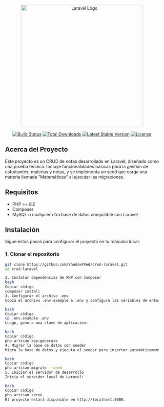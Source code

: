 <p align="center"><a href="https://laravel.com" target="_blank"><img src="https://raw.githubusercontent.com/laravel/art/master/logo-lockup/5%20SVG/2%20CMYK/1%20Full%20Color/laravel-logolockup-cmyk-red.svg" width="400" alt="Laravel Logo"></a></p>

<p align="center">
<a href="https://github.com/laravel/framework/actions"><img src="https://github.com/laravel/framework/workflows/tests/badge.svg" alt="Build Status"></a>
<a href="https://packagist.org/packages/laravel/framework"><img src="https://img.shields.io/packagist/dt/laravel/framework" alt="Total Downloads"></a>
<a href="https://packagist.org/packages/laravel/framework"><img src="https://img.shields.io/packagist/v/laravel/framework" alt="Latest Stable Version"></a>
<a href="https://packagist.org/packages/laravel/framework"><img src="https://img.shields.io/packagist/l/laravel/framework" alt="License"></a>
</p>

## Acerca del Proyecto

Este proyecto es un CRUD de notas desarrollado en Laravel, diseñado como una prueba técnica. Incluye funcionalidades básicas para la gestión de estudiantes, materias y notas, y se implementa un seed que carga una materia llamada "Matemáticas" al ejecutar las migraciones.

## Requisitos

- PHP >= 8.0
- Composer
- MySQL o cualquier otra base de datos compatible con Laravel

## Instalación

Sigue estos pasos para configurar el proyecto en tu máquina local:

### 1. Clonar el repositorio

```bash
git clone https://github.com/ShadowYRed/crud-laravel.git
cd crud-laravel

2. Instalar dependencias de PHP con Composer
bash
Copiar código
composer install
3. Configurar el archivo .env
Copia el archivo .env.example a .env y configura las variables de entorno, especialmente la conexión a la base de datos:

bash
Copiar código
cp .env.example .env
Luego, genera una clave de aplicación:

bash
Copiar código
php artisan key:generate
4. Migrar la base de datos con seeder
Migra la base de datos y ejecuta el seeder para insertar automáticamente la materia "Matemáticas":

bash
Copiar código
php artisan migrate --seed
5. Iniciar el servidor de desarrollo
Inicia el servidor local de Laravel:

bash
Copiar código
php artisan serve
El proyecto estará disponible en http://localhost:8000.
